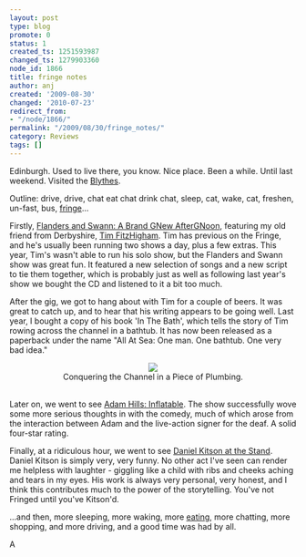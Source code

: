 ```yaml
---
layout: post
type: blog
promote: 0
status: 1
created_ts: 1251593987
changed_ts: 1279903360
node_id: 1866
title: fringe notes
author: anj
created: '2009-08-30'
changed: '2010-07-23'
redirect_from:
- "/node/1866/"
permalink: "/2009/08/30/fringe_notes/"
category: Reviews
tags: []
---
```

Edinburgh. Used to live there, you know. Nice place. Been a while. Until last weekend. Visited the [Blythes](http://www.theblythes.org/). 

Outline: drive, drive, chat eat chat drink chat, sleep, cat, wake, cat, freshen, un-fast, bus, [fringe](http://www.edfringe.com/)...
<!--break-->
Firstly, [Flanders and Swann: A Brand GNew AfterGNoon](http://www.edfringe.com/ticketing/detail.php?id=15081), featuring my old friend from Derbyshire, [Tim FitzHigham](http://www.fitzhigham.co.uk/). Tim has previous on the Fringe, and he's usually been running two shows a day, plus a few extras. This year, Tim's wasn't able to run his solo show, but the Flanders and Swann show was great fun. It featured a new selection of songs and a new script to tie them together, which is probably just as well as following last year's show we bought the CD and listened to it a bit too much. 

After the gig, we got to hang about with Tim for a couple of beers.  It was great to catch up, and to hear that his writing appears to be going well.  Last year, I bought a copy of his book 'In The Bath', which tells the story of Tim rowing across the channel in a bathtub. It has now been released as a paperback under the name "All At Sea: One man. One bathtub. One very bad idea."

<div style="text-align: center;">
<a href="http://www.amazon.co.uk/gp/product/1848090269?ie=UTF8&tag=anjacksonnet-21&linkCode=as2&camp=1634&creative=19450&creativeASIN=1848090269"><img border="0" src="http://ecx.images-amazon.com/images/I/51msp-AXpfL._SL160_.jpg"/></a><img src="http://www.assoc-amazon.co.uk/e/ir?t=anjacksonnet-21&l=as2&o=2&a=1848090269" width="1" height="1" border="0" alt="" style="border:none !important; margin:0px !important;" />
<br/>
Conquering the Channel in a Piece of Plumbing.
<br/>
<br/>
</div>

Later on, we went to see [Adam Hills: Inflatable](http://www.edfringe.com/ticketing/detail.php?id=14758). The show successfully wove some more serious thoughts in with the comedy, much of which arose from the interaction between Adam and the live-action signer for the deaf. A solid four-star rating.

Finally, at a ridiculous hour, we went to see [Daniel Kitson at the Stand](http://www.edfringe.com/ticketing/detail.php?id=14351). Daniel
 Kitson is simply very, very funny.  No other act I've seen can render me helpless with laughter - giggling like a child with ribs and cheeks aching and tears in my eyes. His work is always very personal, very honest, and I think this contributes much to the power of the storytelling. You've not Fringed until you've Kitson'd.

...and then, more sleeping, more waking, more [eating](http://www.fruitmarket.co.uk/cafe/), more chatting, more shopping, and more driving, and a good time was had by all.

A
